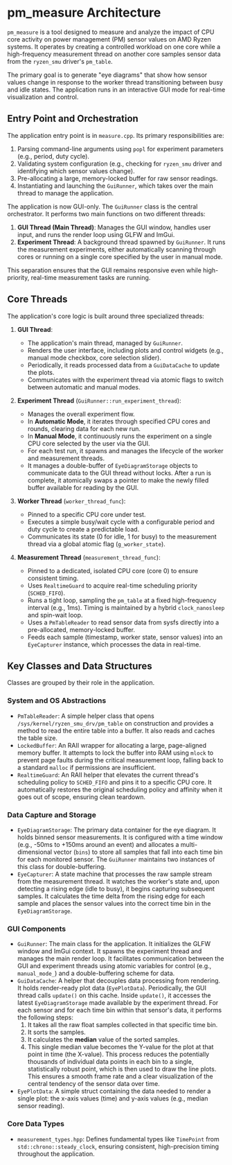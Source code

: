 # pm_measure Architecture

`pm_measure` is a tool designed to measure and analyze the impact of CPU core activity on power management (PM) sensor values on AMD Ryzen systems. It operates by creating a controlled workload on one core while a high-frequency measurement thread on another core samples sensor data from the `ryzen_smu` driver's `pm_table`.

The primary goal is to generate "eye diagrams" that show how sensor values change in response to the worker thread transitioning between busy and idle states. The application runs in an interactive GUI mode for real-time visualization and control.

## Entry Point and Orchestration

The application entry point is in `measure.cpp`. Its primary responsibilities are:
1.  Parsing command-line arguments using `popl` for experiment parameters (e.g., period, duty cycle).
2.  Validating system configuration (e.g., checking for `ryzen_smu` driver and identifying which sensor values change).
3.  Pre-allocating a large, memory-locked buffer for raw sensor readings.
4.  Instantiating and launching the `GuiRunner`, which takes over the main thread to manage the application.

The application is now GUI-only. The `GuiRunner` class is the central orchestrator. It performs two main functions on two different threads:

1.  **GUI Thread (Main Thread)**: Manages the GUI window, handles user input, and runs the render loop using GLFW and ImGui.
2.  **Experiment Thread**: A background thread spawned by `GuiRunner`. It runs the measurement experiments, either automatically scanning through cores or running on a single core specified by the user in manual mode.

This separation ensures that the GUI remains responsive even while high-priority, real-time measurement tasks are running.

## Core Threads

The application's core logic is built around three specialized threads:

1.  **GUI Thread**:
    *   The application's main thread, managed by `GuiRunner`.
    *   Renders the user interface, including plots and control widgets (e.g., manual mode checkbox, core selection slider).
    *   Periodically, it reads processed data from a `GuiDataCache` to update the plots.
    *   Communicates with the experiment thread via atomic flags to switch between automatic and manual modes.

2.  **Experiment Thread** (`GuiRunner::run_experiment_thread`):
    *   Manages the overall experiment flow.
    *   In **Automatic Mode**, it iterates through specified CPU cores and rounds, clearing data for each new run.
    *   In **Manual Mode**, it continuously runs the experiment on a single CPU core selected by the user via the GUI.
    *   For each test run, it spawns and manages the lifecycle of the worker and measurement threads.
    *   It manages a double-buffer of `EyeDiagramStorage` objects to communicate data to the GUI thread without locks. After a run is complete, it atomically swaps a pointer to make the newly filled buffer available for reading by the GUI.

3.  **Worker Thread** (`worker_thread_func`):
    *   Pinned to a specific CPU core under test.
    *   Executes a simple busy/wait cycle with a configurable period and duty cycle to create a predictable load.
    *   Communicates its state (0 for idle, 1 for busy) to the measurement thread via a global atomic flag (`g_worker_state`).

4.  **Measurement Thread** (`measurement_thread_func`):
    *   Pinned to a dedicated, isolated CPU core (core 0) to ensure consistent timing.
    *   Uses `RealtimeGuard` to acquire real-time scheduling priority (`SCHED_FIFO`).
    *   Runs a tight loop, sampling the `pm_table` at a fixed high-frequency interval (e.g., 1ms). Timing is maintained by a hybrid `clock_nanosleep` and spin-wait loop.
    *   Uses a `PmTableReader` to read sensor data from sysfs directly into a pre-allocated, memory-locked buffer.
    *   Feeds each sample (timestamp, worker state, sensor values) into an `EyeCapturer` instance, which processes the data in real-time.

## Key Classes and Data Structures

Classes are grouped by their role in the application.

### System and OS Abstractions

*   `PmTableReader`: A simple helper class that opens `/sys/kernel/ryzen_smu_drv/pm_table` on construction and provides a method to read the entire table into a buffer. It also reads and caches the table size.
*   `LockedBuffer`: An RAII wrapper for allocating a large, page-aligned memory buffer. It attempts to lock the buffer into RAM using `mlock` to prevent page faults during the critical measurement loop, falling back to a standard `malloc` if permissions are insufficient.
*   `RealtimeGuard`: An RAII helper that elevates the current thread's scheduling policy to `SCHED_FIFO` and pins it to a specific CPU core. It automatically restores the original scheduling policy and affinity when it goes out of scope, ensuring clean teardown.

### Data Capture and Storage

*   `EyeDiagramStorage`: The primary data container for the eye diagram. It holds binned sensor measurements. It is configured with a time window (e.g., -50ms to +150ms around an event) and allocates a multi-dimensional vector (`bins`) to store all samples that fall into each time bin for each monitored sensor. The `GuiRunner` maintains two instances of this class for double-buffering.
*   `EyeCapturer`: A state machine that processes the raw sample stream from the measurement thread. It watches the worker's state and, upon detecting a rising edge (idle to busy), it begins capturing subsequent samples. It calculates the time delta from the rising edge for each sample and places the sensor values into the correct time bin in the `EyeDiagramStorage`.

### GUI Components

*   `GuiRunner`: The main class for the application. It initializes the GLFW window and ImGui context. It spawns the experiment thread and manages the main render loop. It facilitates communication between the GUI and experiment threads using atomic variables for control (e.g., `manual_mode_`) and a double-buffering scheme for data.
*   `GuiDataCache`: A helper that decouples data processing from rendering. It holds render-ready plot data (`EyePlotData`). Periodically, the GUI thread calls `update()` on this cache. Inside `update()`, it accesses the latest `EyeDiagramStorage` made available by the experiment thread. For each sensor and for each time bin within that sensor's data, it performs the following steps:
    1.  It takes all the raw float samples collected in that specific time bin.
    2.  It sorts the samples.
    3.  It calculates the **median** value of the sorted samples.
    4.  This single median value becomes the Y-value for the plot at that point in time (the X-value).
    This process reduces the potentially thousands of individual data points in each bin to a single, statistically robust point, which is then used to draw the line plots. This ensures a smooth frame rate and a clear visualization of the central tendency of the sensor data over time.
*   `EyePlotData`: A simple struct containing the data needed to render a single plot: the x-axis values (time) and y-axis values (e.g., median sensor reading).

### Core Data Types

*   `measurement_types.hpp`: Defines fundamental types like `TimePoint` from `std::chrono::steady_clock`, ensuring consistent, high-precision timing throughout the application.
